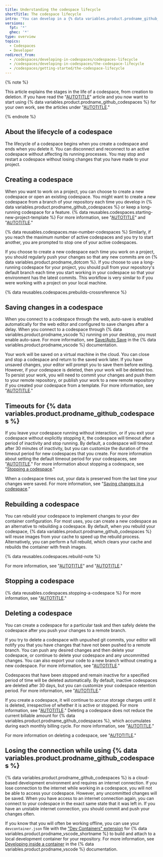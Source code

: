 ```yaml
---
title: Understanding the codespace lifecycle
shortTitle: The codespace lifecycle
intro: 'You can develop in a {% data variables.product.prodname_github_codespaces %} environment and maintain your data throughout the entire codespace lifecycle.'
versions:
  fpt: '*'
  ghec: '*'
type: overview
topics:
  - Codespaces
  - Developer
redirect_from:
  - /codespaces/developing-in-codespaces/codespaces-lifecycle
  - /codespaces/developing-in-codespaces/the-codespace-lifecycle
  - /codespaces/getting-started/the-codespace-lifecycle
---
```


{% note %}

This article explains the stages in the life of a codespace, from creation to deletion. If you have read the "[AUTOTITLE](/codespaces/getting-started/quickstart)" article and you now want to start using {% data variables.product.prodname_github_codespaces %} for your own work, see the articles under "[AUTOTITLE](/codespaces/developing-in-a-codespace)."

{% endnote %}

## About the lifecycle of a codespace

The lifecycle of a codespace begins when you create a codespace and ends when you delete it. You can disconnect and reconnect to an active codespace without affecting its running processes. You may stop and restart a codespace without losing changes that you have made to your project.

## Creating a codespace

When you want to work on a project, you can choose to create a new codespace or open an existing codespace. You might want to create a new codespace from a branch of your repository each time you develop in {% data variables.product.prodname_github_codespaces %} or keep a long-running codespace for a feature. {% data reusables.codespaces.starting-new-project-template %} For more information, see "[AUTOTITLE](/codespaces/developing-in-a-codespace/creating-a-codespace-for-a-repository)" and "[AUTOTITLE](/codespaces/developing-in-a-codespace/creating-a-codespace-from-a-template)."

{% data reusables.codespaces.max-number-codespaces %} Similarly, if you reach the maximum number of active codespaces and you try to start another, you are prompted to stop one of your active codespaces.

If you choose to create a new codespace each time you work on a project, you should regularly push your changes so that any new commits are on {% data variables.product.prodname_dotcom %}. If you choose to use a long-running codespace for your project, you should pull from your repository's default branch each time you start working in your codespace so that your environment has the latest commits. This workflow is very similar to if you were working with a project on your local machine.

{% data reusables.codespaces.prebuilds-crossreference %}

## Saving changes in a codespace

When you connect to a codespace through the web, auto-save is enabled automatically for the web editor and configured to save changes after a delay. When you connect to a codespace through {% data variables.product.prodname_vscode %} running on your desktop, you must enable auto-save. For more information, see [Save/Auto Save](https://code.visualstudio.com/docs/editor/codebasics#_save-auto-save) in the {% data variables.product.prodname_vscode %} documentation.

Your work will be saved on a virtual machine in the cloud. You can close and stop a codespace and return to the saved work later. If you have unsaved changes, your editor will prompt you to save them before exiting. However, if your codespace is deleted, then your work will be deleted too. To persist your work, you will need to commit your changes and push them to your remote repository, or publish your work to a new remote repository if you created your codespace from a template. For more information, see "[AUTOTITLE](/codespaces/developing-in-a-codespace/using-source-control-in-your-codespace)."

## Timeouts for {% data variables.product.prodname_github_codespaces %}

If you leave your codespace running without interaction, or if you exit your codespace without explicitly stopping it, the codespace will timeout after a period of inactivity and stop running. By default, a codespace will timeout after 30 minutes of inactivity, but you can customize the duration of the timeout period for new codespaces that you create. For more information about setting the default timeout period for your codespaces, see "[AUTOTITLE](/codespaces/customizing-your-codespace/setting-your-timeout-period-for-github-codespaces)." For more information about stopping a codespace, see "[Stopping a codespace](#stopping-a-codespace)."

When a codespace times out, your data is preserved from the last time your changes were saved. For more information, see "[Saving changes in a codespace](#saving-changes-in-a-codespace)."

## Rebuilding a codespace

You can rebuild your codespace to implement changes to your dev container configuration. For most uses, you can create a new codespace as an alternative to rebuilding a codespace. By default, when you rebuild your codespace, {% data variables.product.prodname_github_codespaces %} will reuse images from your cache to speed up the rebuild process. Alternatively, you can perform a full rebuild, which clears your cache and rebuilds the container with fresh images.

{% data reusables.codespaces.rebuild-note %}

For more information, see "[AUTOTITLE](/codespaces/setting-up-your-project-for-codespaces/adding-a-dev-container-configuration/introduction-to-dev-containers)" and "[AUTOTITLE](/codespaces/developing-in-a-codespace/rebuilding-the-container-in-a-codespace)."

## Stopping a codespace

{% data reusables.codespaces.stopping-a-codespace %} For more information, see "[AUTOTITLE](/codespaces/developing-in-a-codespace/stopping-and-starting-a-codespace)."

## Deleting a codespace

You can create a codespace for a particular task and then safely delete the codespace after you push your changes to a remote branch.

If you try to delete a codespace with unpushed git commits, your editor will notify you that you have changes that have not been pushed to a remote branch. You can push any desired changes and then delete your codespace, or continue to delete your codespace and any uncommitted changes. You can also export your code to a new branch without creating a new codespace. For more information, see "[AUTOTITLE](/codespaces/troubleshooting/exporting-changes-to-a-branch)."

Codespaces that have been stopped and remain inactive for a specified period of time will be deleted automatically. By default, inactive codespaces are deleted after 30 days, but you can customize your codespace retention period. For more information, see "[AUTOTITLE](/codespaces/customizing-your-codespace/configuring-automatic-deletion-of-your-codespaces)."

If you create a codespace, it will continue to accrue storage charges until it is deleted, irrespective of whether it is active or stopped. For more information, see "[AUTOTITLE](/billing/managing-billing-for-github-codespaces/about-billing-for-github-codespaces#about-billing-for-storage-usage)." Deleting a codespace does not reduce the current billable amount for {% data variables.product.prodname_github_codespaces %}, which accumulates during each monthly billing cycle. For more information, see "[AUTOTITLE](/billing/managing-billing-for-github-codespaces/viewing-your-github-codespaces-usage)."

For more information on deleting a codespace, see "[AUTOTITLE](/codespaces/developing-in-a-codespace/deleting-a-codespace)."

## Losing the connection while using {% data variables.product.prodname_github_codespaces %}

{% data variables.product.prodname_github_codespaces %} is a cloud-based development environment and requires an internet connection. If you lose connection to the internet while working in a codespace, you will not be able to access your codespace. However, any uncommitted changes will be saved. When you have access to an internet connection again, you can connect to your codespace in the exact same state that it was left in. If you have an unstable internet connection, you should commit and push your changes often.

If you know that you will often be working offline, you can use your `devcontainer.json` file with the ["Dev Containers" extension](https://marketplace.visualstudio.com/items?itemName=ms-vscode-remote.remote-containers) for {% data variables.product.prodname_vscode_shortname %} to build and attach to a local development container for your repository. For more information, see [Developing inside a container](https://code.visualstudio.com/docs/remote/containers) in the {% data variables.product.prodname_vscode %} documentation.
